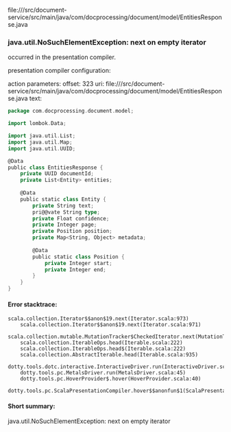 file://<WORKSPACE>/src/document-service/src/main/java/com/docprocessing/document/model/EntitiesResponse.java
### java.util.NoSuchElementException: next on empty iterator

occurred in the presentation compiler.

presentation compiler configuration:


action parameters:
offset: 323
uri: file://<WORKSPACE>/src/document-service/src/main/java/com/docprocessing/document/model/EntitiesResponse.java
text:
```scala
package com.docprocessing.document.model;

import lombok.Data;

import java.util.List;
import java.util.Map;
import java.util.UUID;

@Data
public class EntitiesResponse {
    private UUID documentId;
    private List<Entity> entities;
    
    @Data
    public static class Entity {
        private String text;
        pri@@vate String type;
        private Float confidence;
        private Integer page;
        private Position position;
        private Map<String, Object> metadata;
        
        @Data
        public static class Position {
            private Integer start;
            private Integer end;
        }
    }
}

```



#### Error stacktrace:

```
scala.collection.Iterator$$anon$19.next(Iterator.scala:973)
	scala.collection.Iterator$$anon$19.next(Iterator.scala:971)
	scala.collection.mutable.MutationTracker$CheckedIterator.next(MutationTracker.scala:76)
	scala.collection.IterableOps.head(Iterable.scala:222)
	scala.collection.IterableOps.head$(Iterable.scala:222)
	scala.collection.AbstractIterable.head(Iterable.scala:935)
	dotty.tools.dotc.interactive.InteractiveDriver.run(InteractiveDriver.scala:164)
	dotty.tools.pc.MetalsDriver.run(MetalsDriver.scala:45)
	dotty.tools.pc.HoverProvider$.hover(HoverProvider.scala:40)
	dotty.tools.pc.ScalaPresentationCompiler.hover$$anonfun$1(ScalaPresentationCompiler.scala:376)
```
#### Short summary: 

java.util.NoSuchElementException: next on empty iterator